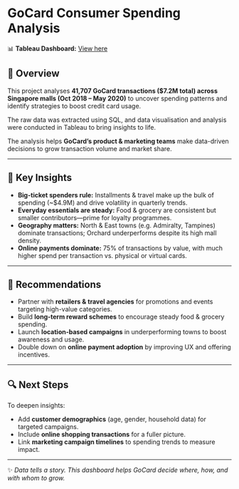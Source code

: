 # GoCard Consumer Spending Analysis  

📊 **Tableau Dashboard:** [View here](https://public.tableau.com/app/profile/rin.aw/viz/shared/K2HSPSSCC)  

## 🚀 Overview  
This project analyses **41,707 GoCard transactions ($7.2M total) across Singapore malls (Oct 2018 – May 2020)** to uncover spending patterns and identify strategies to boost credit card usage.  

The raw data was extracted using SQL, and data visualisation and analysis were conducted in Tableau to bring insights to life.

The analysis helps **GoCard’s product & marketing teams** make data-driven decisions to grow transaction volume and market share.  

---

## 🔑 Key Insights  
- **Big-ticket spenders rule:** Installments & travel make up the bulk of spending (~$4.9M) and drive volatility in quarterly trends.  
- **Everyday essentials are steady:** Food & grocery are consistent but smaller contributors—prime for loyalty programmes.  
- **Geography matters:** North & East towns (e.g. Admiralty, Tampines) dominate transactions; Orchard underperforms despite its high mall density.  
- **Online payments dominate:** 75% of transactions by value, with much higher spend per transaction vs. physical or virtual cards.  

---

## 🎯 Recommendations  
- Partner with **retailers & travel agencies** for promotions and events targeting high-value categories.  
- Build **long-term reward schemes** to encourage steady food & grocery spending.  
- Launch **location-based campaigns** in underperforming towns to boost awareness and usage.  
- Double down on **online payment adoption** by improving UX and offering incentives.  

---

## 🔍 Next Steps  
To deepen insights:  
- Add **customer demographics** (age, gender, household data) for targeted campaigns.  
- Include **online shopping transactions** for a fuller picture.  
- Link **marketing campaign timelines** to spending trends to measure impact.  

---


✨ *Data tells a story. This dashboard helps GoCard decide where, how, and with whom to grow.*  
